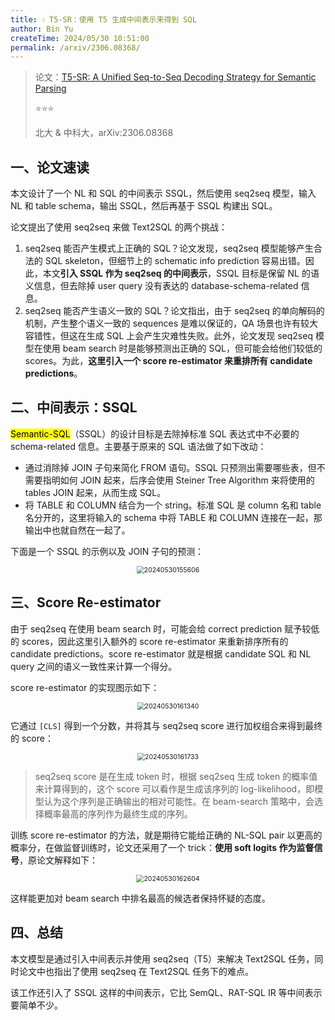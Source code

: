 ```yaml
---
title: 💧 T5-SR：使用 T5 生成中间表示来得到 SQL
author: Bin Yu
createTime: 2024/05/30 10:51:00
permalink: /arxiv/2306.08368/
---
```


> 论文：[T5-SR: A Unified Seq-to-Seq Decoding Strategy for Semantic Parsing](https://ieeexplore.ieee.org/abstract/document/10096172)
>
> ⭐⭐⭐
>
> 北大 & 中科大，arXiv:2306.08368

## 一、论文速读

本文设计了一个 NL 和 SQL 的中间表示 SSQL，然后使用 seq2seq 模型，输入 NL 和 table schema，输出 SSQL，然后再基于 SSQL 构建出 SQL。

论文提出了使用 seq2seq 来做 Text2SQL 的两个挑战：

1. seq2seq 能否产生模式上正确的 SQL？论文发现，seq2seq 模型能够产生合法的 SQL skeleton，但细节上的 schematic info prediction 容易出错。因此，本文**引入 SSQL 作为 seq2seq 的中间表示**，SSQL 目标是保留 NL 的语义信息，但去除掉 user query 没有表达的 database-schema-related 信息。
2. seq2seq 能否产生语义一致的 SQL？论文指出，由于 seq2seq 的单向解码的机制，产生整个语义一致的 sequences 是难以保证的，QA 场景也许有较大容错性，但这在生成 SQL 上会产生灾难性失败。此外，论文发现 seq2seq 模型在使用 beam search 时是能够预测出正确的 SQL，但可能会给他们较低的 scores。为此，**这里引入一个 score re-estimator 来重排所有 candidate predictions**。

## 二、中间表示：SSQL

<mark>Semantic-SQL</mark>（SSQL）的设计目标是去除掉标准 SQL 表达式中不必要的 schema-related 信息。主要基于原来的 SQL 语法做了如下改动：

- 通过消除掉 JOIN 子句来简化 FROM 语句。SSQL 只预测出需要哪些表，但不需要指明如何 JOIN 起来，后序会使用 Steiner Tree Algorithm 来将使用的 tables JOIN 起来，从而生成 SQL。
- 将 TABLE 和 COLUMN 结合为一个 string。标准 SQL 是 column 名和 table 名分开的，这里将输入的 schema 中将 TABLE 和 COLUMN 连接在一起，那输出中也就自然在一起了。

下面是一个 SSQL 的示例以及 JOIN 子句的预测：

<center><img src="https://notebook-img-1304596351.cos.ap-beijing.myqcloud.com/img/20240530155606.png" alt="20240530155606" style="zoom:75%;"></center>

## 三、Score Re-estimator

由于 seq2seq 在使用 beam search 时，可能会给 correct prediction 赋予较低的 scores，因此这里引入额外的 score re-estimator 来重新排序所有的 candidate predictions。score re-estimator 就是根据 candidate SQL 和 NL query 之间的语义一致性来计算一个得分。

score re-estimator 的实现图示如下：

<center><img src="https://notebook-img-1304596351.cos.ap-beijing.myqcloud.com/img/20240530161340.png" alt="20240530161340" style="zoom:75%;"></center>

它通过 `[CLS]` 得到一个分数，并将其与 seq2seq score 进行加权组合来得到最终的 score：

<center><img src="https://notebook-img-1304596351.cos.ap-beijing.myqcloud.com/img/20240530161733.png" alt="20240530161733" style="zoom:75%;"></center>

> seq2seq score 是在生成 token 时，根据 seq2seq 生成 token 的概率值来计算得到的，这个 score 可以看作是生成该序列的 log-likelihood，即模型认为这个序列是正确输出的相对可能性。在 beam-search 策略中，会选择概率最高的序列作为最终生成的序列。

训练 score re-estimator 的方法，就是期待它能给正确的 NL-SQL pair 以更高的概率分，在做监督训练时，论文还采用了一个 trick：**使用 soft logits 作为监督信号**，原论文解释如下：

<center><img src="https://notebook-img-1304596351.cos.ap-beijing.myqcloud.com/img/20240530162604.png" alt="20240530162604" style="zoom:75%;"></center>

这样能更加对 beam search 中排名最高的候选者保持怀疑的态度。

## 四、总结

本文模型是通过引入中间表示并使用 seq2seq（T5）来解决 Text2SQL 任务，同时论文中也指出了使用 seq2seq 在 Text2SQL 任务下的难点。

该工作还引入了 SSQL 这样的中间表示，它比 SemQL、RAT-SQL IR 等中间表示要简单不少。